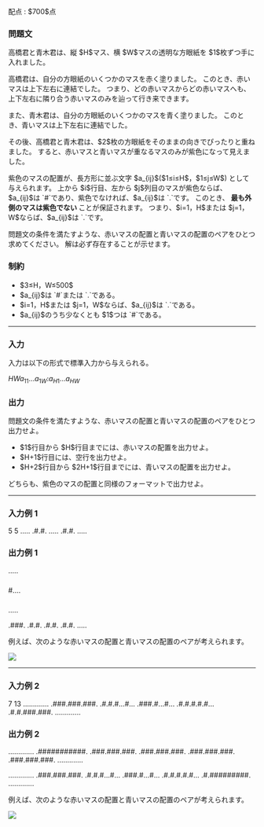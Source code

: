 
<div>

<span>

<span>

<p>
配点 : $700$点
</p>

<div>

<section>

### **問題文**

<p>
高橋君と青木君は、縦 $H$マス、横 $W$マスの透明な方眼紙を $1$枚ずつ手に入れました。
</p>

<p>
高橋君は、自分の方眼紙のいくつかのマスを赤く塗りました。
このとき、赤いマスは上下左右に連結でした。
つまり、どの赤いマスからどの赤いマスへも、上下左右に隣り合う赤いマスのみを辿って行き来できます。
</p>

<p>
また、青木君は、自分の方眼紙のいくつかのマスを青く塗りました。
このとき、青いマスは上下左右に連結でした。
</p>

<p>
その後、高橋君と青木君は、$2$枚の方眼紙をそのままの向きでぴったりと重ねました。
すると、赤いマスと青いマスが重なるマスのみが紫色になって見えました。
</p>

<p>
紫色のマスの配置が、長方形に並ぶ文字 $a_{ij}$($1≤i≤H$，$1≤j≤W$) として与えられます。
上から $i$行目、左から $j$列目のマスが紫色ならば、$a_{ij}$は `#`であり、紫色でなければ、$a_{ij}$は `.`です。
このとき、
<strong>
最も外側のマスは紫色でない
</strong>
ことが保証されます。
つまり、$i=1，H$または $j=1，W$ならば、$a_{ij}$は `.`です。
</p>

<p>
問題文の条件を満たすような、赤いマスの配置と青いマスの配置のペアをひとつ求めてください。
解は必ず存在することが示せます。
</p>

</section>

</div>

<div>

<section>

### **制約**

<ul>

<li>
$3≤H，W≤500$
</li>

<li>
$a_{ij}$は `#`または `.`である。
</li>

<li>
$i=1，H$または $j=1，W$ならば、$a_{ij}$は `.`である。
</li>

<li>
$a_{ij}$のうち少なくとも $1$つは `#`である。
</li>

</ul>

</section>

</div>

---

<div>

<div>

<section>

### **入力**

<p>
入力は以下の形式で標準入力から与えられる。
</p>

<div>

$H$$W$$a_{11}$$...$$a_{1W}$$:$$a_{H1}$$...$$a_{HW}$
</div>

</section>

</div>

<div>

<section>

### **出力**

<p>
問題文の条件を満たすような、赤いマスの配置と青いマスの配置のペアをひとつ出力せよ。
</p>

<ul>

<li>
$1$行目から $H$行目までには、赤いマスの配置を出力せよ。
</li>

<li>
$H+1$行目には、空行を出力せよ。
</li>

<li>
$H+2$行目から $2H+1$行目までには、青いマスの配置を出力せよ。
</li>

</ul>

<p>
どちらも、紫色のマスの配置と同様のフォーマットで出力せよ。
</p>

</section>

</div>

</div>

---

<div>

<section>

### **入力例 1**

<div>

5 5
.....
.#.#.
.....
.#.#.
.....

</div>

</section>

</div>

<div>

<section>

### **出力例 1**

<div>

.....
#####
#....
#####
.....

.###.
.#.#.
.#.#.
.#.#.
.....

</div>

<p>
例えば、次のような赤いマスの配置と青いマスの配置のペアが考えられます。
</p>

<p>

<img src="https://atcoder.jp/img/agc/004/gatbantar/C_1.png">

</img>

</p>

</section>

</div>

---

<div>

<section>

### **入力例 2**

<div>

7 13
.............
.###.###.###.
.#.#.#...#...
.###.#...#...
.#.#.#.#.#...
.#.#.###.###.
.............

</div>

</section>

</div>

<div>

<section>

### **出力例 2**

<div>

.............
.###########.
.###.###.###.
.###.###.###.
.###.###.###.
.###.###.###.
.............

.............
.###.###.###.
.#.#.#...#...
.###.#...#...
.#.#.#.#.#...
.#.#########.
.............

</div>

<p>
例えば、次のような赤いマスの配置と青いマスの配置のペアが考えられます。
</p>

<p>

<img src="https://atcoder.jp/img/agc/004/gatbantar/C_2.png">

</img>

</p>

</section>

</div>

</span>

</span>

</div>
